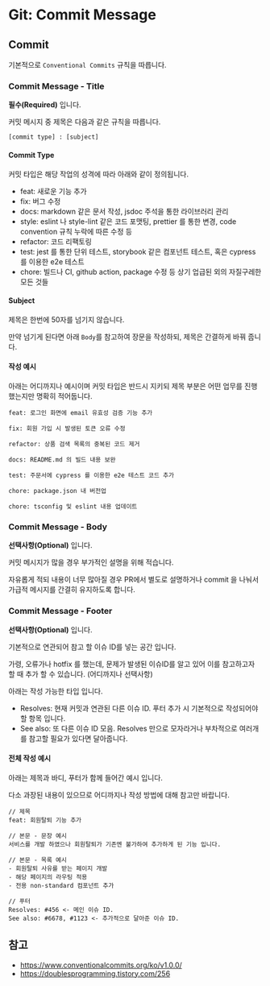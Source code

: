 # Git: Commit Message

## Commit

기본적으로 `Conventional Commits` 규칙을 따릅니다.

### Commit Message - Title

**필수(Required)** 입니다.

커밋 메시지 중 제목은 다음과 같은 규칙을 따릅니다.

```
[commit type] : [subject]
```

#### Commit Type

커밋 타입은 해당 작업의 성격에 따라 아래와 같이 정의됩니다.

- feat: 새로운 기능 추가
- fix: 버그 수정
- docs: markdown 같은 문서 작성, jsdoc 주석을 통한 라이브러리 관리
- style: eslint 나 style-lint 같은 코드 포맷팅, prettier 를 통한 변경, code convention 규칙 누락에 따른 수정 등
- refactor: 코드 리팩토링
- test: jest 를 통한 단위 테스트, storybook 같은 컴포넌트 테스트, 혹은 cypress 를 이용한 e2e 테스트
- chore: 빌드나 CI, github action, package 수정 등 상기 업급된 외의 자질구레한 모든 것들

#### Subject

제목은 한번에 50자를 넘기지 않습니다.

만약 넘기게 된다면 아래 `Body`를 참고하여 장문을 작성하되, 제목은 간결하게 바꿔 줍니다.

#### 작성 예시

아래는 어디까지나 예시이며 커밋 타입은 반드시 지키되 제목 부분은 어떤 업무를 진행 했는지만 명확히 적어둡니다.

```
feat: 로그인 화면에 email 유효성 검증 기능 추가

fix: 회원 가입 시 발생된 토큰 오류 수정

refactor: 상품 검색 목록의 중복된 코드 제거

docs: README.md 의 빌드 내용 보완

test: 주문서에 cypress 를 이용한 e2e 테스트 코드 추가

chore: package.json 내 버전업

chore: tsconfig 및 eslint 내용 업데이트
```

### Commit Message - Body

**선택사항(Optional)** 입니다.

커밋 메시지가 많을 경우 부가적인 설명을 위해 적습니다.

자유롭게 적되 내용이 너무 많아질 경우 PR에서 별도로 설명하거나 commit 을 나눠서 가급적 메시지를 간결히 유지하도록 합니다.

### Commit Message - Footer

**선택사항(Optional)** 입니다.

기본적으로 연관되어 참고 할 이슈 ID를 넣는 공간 입니다.

가령, 오류가나 hotfix 를 했는데, 문제가 발생된 이슈ID를 알고 있어 이를 참고하고자 할 때 추가 할 수 있습니다. (어디까지나 선택사항)

아래는 작성 가능한 타입 입니다.

- Resolves: 현재 커밋과 연관된 다른 이슈 ID. 푸터 추가 시 기본적으로 작성되어야 할 항목 입니다.
- See also: 또 다른 이슈 ID 모음. Resolves 만으로 모자라거나 부차적으로 여러개를 참고할 필요가 있다면 달아줍니다.

#### 전체 작성 예시

아래는 제목과 바디, 푸터가 함께 들어간 예시 입니다.

다소 과장된 내용이 있으므로 어디까지나 작성 방법에 대해 참고만 바랍니다.

```
// 제목
feat: 회원탈퇴 기능 추가

// 본문 - 문장 예시
서비스를 개발 하였으나 회원탈퇴가 기존엔 불가하여 추가하게 된 기능 입니다.

// 본문 - 목록 예시
- 회원탈퇴 사유를 받는 페이지 개발
- 해당 페이지의 라우팅 적용
- 전용 non-standard 컴포넌트 추가

// 푸터
Resolves: #456 <- 메인 이슈 ID.
See also: #6678, #1123 <- 추가적으로 달아준 이슈 ID.
```

## 참고

- https://www.conventionalcommits.org/ko/v1.0.0/
- https://doublesprogramming.tistory.com/256
